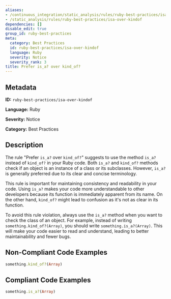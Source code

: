 ```yaml
---
aliases:
- /continuous_integration/static_analysis/rules/ruby-best-practices/isa-over-kindof
- /static_analysis/rules/ruby-best-practices/isa-over-kindof
dependencies: []
disable_edit: true
group_id: ruby-best-practices
meta:
  category: Best Practices
  id: ruby-best-practices/isa-over-kindof
  language: Ruby
  severity: Notice
  severity_rank: 3
title: Prefer is_a? over kind_of?
---
```

<!--  SOURCED FROM https://github.com/DataDog/datadog-static-analyzer-rule-docs -->


## Metadata
**ID:** `ruby-best-practices/isa-over-kindof`

**Language:** Ruby

**Severity:** Notice

**Category:** Best Practices

## Description
The rule "Prefer `is_a?` over `kind_of?`" suggests to use the method `is_a?` instead of `kind_of?` in your Ruby code. Both `is_a?` and `kind_of?` methods check if an object is an instance of a class or its subclasses. However, `is_a?` is generally preferred due to its clear and concise terminology.

This rule is important for maintaining consistency and readability in your code. Using `is_a?` makes your code more understandable to other developers because its function is immediately apparent from its name. On the other hand, `kind_of?` might lead to confusion as it's not as clear in its function.

To avoid this rule violation, always use the `is_a?` method when you want to check the class of an object. For example, instead of writing `something.kind_of?(Array)`, you should write `something.is_a?(Array)`. This will make your code easier to read and understand, leading to better maintainability and fewer bugs.

## Non-Compliant Code Examples
```ruby
something.kind_of?(Array)
```

## Compliant Code Examples
```ruby
something.is_a?(Array)
```
